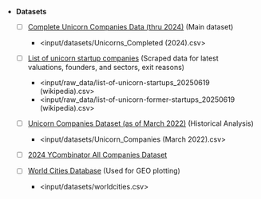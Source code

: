 -   **Datasets**
    
    -   [ ] [Complete Unicorn Companies Data (thru 2024)](https://www.kaggle.com/datasets/nicolepatterson8910/complete-unicorn-companies-data) (Main dataset)
        -   <input/datasets/Unicorns_Completed (2024).csv>
    
    -   [ ] [List of unicorn startup companies](https://en.wikipedia.org/wiki/List_of_unicorn_startup_companies) (Scraped data for latest valuations, founders, and sectors, exit reasons)
        -   <input/raw_data/list-of-unicorn-startups_20250619 (wikipedia).csv>
        -   <input/raw_data/list-of-unicorn-former-startups_20250619 (wikipedia).csv>
    -   [ ] [Unicorn Companies Dataset (as of March 2022)](https://www.kaggle.com/datasets/deepcontractor/unicorn-companies-dataset) (Historical Analysis)
        -   <input/datasets/Unicorn_Companies (March 2022).csv>
    -   [ ] [2024 YCombinator All Companies Dataset](https://www.kaggle.com/datasets/sashakorovkina/ycombinator-all-funded-companies-dataset)
    -   [ ] [World Cities Database](https://simplemaps.com/data/world-cities) (Used for GEO plotting)
        -   <input/datasets/worldcities.csv>
